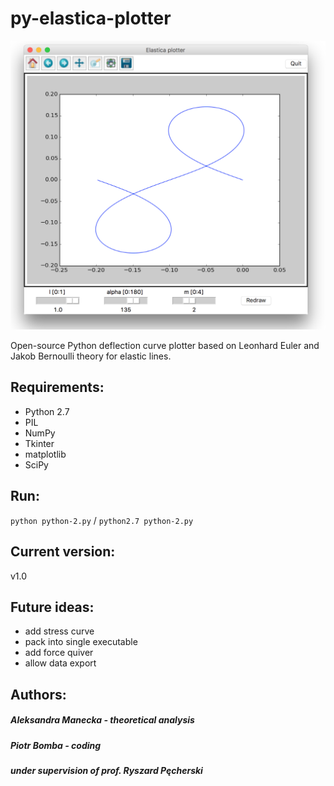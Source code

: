 # py-elastica-plotter

![Screenshot - alt](/screenshot.png "")

Open-source Python deflection curve plotter based on    Leonhard Euler   and   Jakob Bernoulli  theory for elastic lines.



## Requirements:
- Python 2.7
- PIL
- NumPy 
- Tkinter
- matplotlib
- SciPy

## Run:

```python python-2.py``` / ```python2.7 python-2.py```

## Current version:
v1.0

## Future ideas:
- add stress curve
- pack into single executable
- add force quiver
- allow data export

## Authors:
##### Aleksandra Manecka - theoretical analysis
##### Piotr Bomba - coding
##### under supervision of prof. Ryszard Pęcherski
